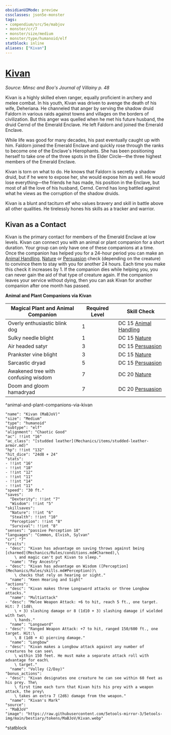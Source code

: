 ```yaml
---
obsidianUIMode: preview
cssclasses: json5e-monster
tags:
- compendium/src/5e/mabjov
- monster/cr/7
- monster/size/medium
- monster/type/humanoid/elf
statblock: inline
aliases: ["Kivan"]
---
```

# [Kivan](Mechanics\bestiary\npc/kivan-mabjov.md)
*Source: Minsc and Boo's Journal of Villainy p. 48*  

Kivan is a highly skilled elven ranger, equally proficient in archery and melee combat. In his youth, Kivan was driven to avenge the death of his wife, Deheriana. He channeled that anger by serving the shadow druid Faldorn in various raids against towns and villages on the borders of civilization. But this anger was quelled when he met his future husband, the druid Cernd of the Emerald Enclave. He left Faldorn and joined the Emerald Enclave.

While life was good for many decades, his past eventually caught up with him. Faldorn joined the Emerald Enclave and quickly rose through the ranks to become one of the Enclave's Hierophants. She has been positioning herself to take one of the three spots in the Elder Circle—the three highest members of the Emerald Enclave.

Kivan is torn on what to do. He knows that Faldorn is secretly a shadow druid, but if he were to expose her, she would expose him as well. He would lose everything—the friends he has made, his position in the Enclave, but most of all the love of his husband, Cernd. Cernd has long battled against what he views as the corruption of the shadow druids.

Kivan is a blunt and taciturn elf who values bravery and skill in battle above all other qualities. He tirelessly hones his skills as a tracker and warrior.

## Kivan as a Contact

Kivan is the primary contact for members of the Emerald Enclave at low levels. Kivan can connect you with an animal or plant companion for a short duration. Your group can only have one of these companions at a time. Once the companion has helped you for a 24-hour period you can make an [Animal Handling](Mechanics/Rules/skills.md#Animal%20Handling), [Nature](Mechanics/Rules/skills.md#Nature) or [Persuasion](Mechanics/Rules/skills.md#Persuasion) check (depending on the creature) to convince them to stay with you for another 24 hours. Each time you make this check it increases by 1. If the companion dies while helping you, you can never gain the aid of that type of creature again. If the companion leaves your service without dying, then you can ask Kivan for another companion after one month has passed.

**Animal and Plant Companions via Kivan**

| Magical Plant and Animal Companion | Required Level | Skill Check |
|------------------------------------|----------------|-------------|
| Overly enthusiastic blink dog | 1 | DC 15 [Animal Handling](Mechanics/Rules/skills.md#Animal%20Handling) |
| Sulky needle blight | 1 | DC 15 [Nature](Mechanics/Rules/skills.md#Nature) |
| Air headed satyr | 3 | DC 15 [Persuasion](Mechanics/Rules/skills.md#Persuasion) |
| Prankster vine blight | 3 | DC 15 [Nature](Mechanics/Rules/skills.md#Nature) |
| Sarcastic dryad | 5 | DC 15 [Persuasion](Mechanics/Rules/skills.md#Persuasion) |
| Awakened tree with confusing wisdom | 7 | DC 20 [Nature](Mechanics/Rules/skills.md#Nature) |
| Doom and gloom hamadryad | 7 | DC 20 [Persuasion](Mechanics/Rules/skills.md#Persuasion) |
^animal-and-plant-companions-via-kivan

```statblock
"name": "Kivan (MaBJoV)"
"size": "Medium"
"type": "humanoid"
"subtype": "elf"
"alignment": "Chaotic Good"
"ac": !!int "16"
"ac_class": "[studded leather](Mechanics/items/studded-leather-armor.md)"
"hp": !!int "132"
"hit_dice": "24d8 + 24"
"stats":
- !!int "16"
- !!int "18"
- !!int "12"
- !!int "11"
- !!int "14"
- !!int "11"
"speed": "30 ft."
"saves":
  "Dexterity": !!int "7"
  "Wisdom": !!int "5"
"skillsaves":
  "Nature": !!int "6"
  "Stealth": !!int "10"
  "Perception": !!int "8"
  "Survival": !!int "8"
"senses": "passive Perception 18"
"languages": "Common, Elvish, Sylvan"
"cr": "7"
"traits":
- "desc": "Kivan has advantage on saving throws against being [charmed](Mechanics/Rules/conditions.md#Charmed),\
    \ and magic can't put Kivan to sleep."
  "name": "Fey Ancestry"
- "desc": "Kivan has advantage on Wisdom ([Perception](Mechanics/Rules/skills.md#Perception))\
    \ checks that rely on hearing or sight."
  "name": "Keen Hearing and Sight"
"actions":
- "desc": "Kivan makes three Longsword attacks or three Longbow attacks."
  "name": "Multiattack"
- "desc": "Melee Weapon Attack: +6 to hit, reach 5 ft., one target. Hit: 7 (1d8\
    \ + 3) slashing damage or 8 (1d10 + 3) slashing damage if wielded with two\
    \ hands."
  "name": "Longsword"
- "desc": "Ranged Weapon Attack: +7 to hit, ranged 150/600 ft., one target. Hit:\
    \ 8 (1d8 + 4) piercing damage."
  "name": "Longbow"
- "desc": "Kivan makes a Longbow attack against any number of creatures he can see\
    \ within 150 feet. He must make a separate attack roll with advantage for each\
    \ target."
  "name": "Volley (2/Day)"
"bonus_actions":
- "desc": "Kivan designates one creature he can see within 60 feet as his prey. The\
    \ first time each turn that Kivan hits his prey with a weapon attack, the prey\
    \ takes an extra 7 (2d6) damage from the weapon."
  "name": "Kivan's Mark"
"source":
- "MaBJoV"
"image": "https://raw.githubusercontent.com/5etools-mirror-3/5etools-img/main/bestiary/tokens/MaBJoV/Kivan.webp"
```
^statblock
